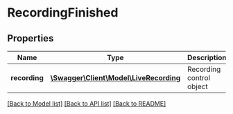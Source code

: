 # RecordingFinished

## Properties
Name | Type | Description | Notes
------------ | ------------- | ------------- | -------------
**recording** | [**\Swagger\Client\Model\LiveRecording**](LiveRecording.md) | Recording control object | [optional] 

[[Back to Model list]](../README.md#documentation-for-models) [[Back to API list]](../README.md#documentation-for-api-endpoints) [[Back to README]](../README.md)


